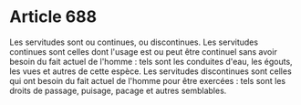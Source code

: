 # Article 688

Les servitudes sont ou continues, ou discontinues.    Les servitudes continues sont celles dont l'usage est ou peut être continuel sans avoir besoin du fait actuel de l'homme : tels sont les conduites d'eau, les égouts, les vues et autres de cette espèce.   Les servitudes discontinues sont celles qui ont besoin du fait actuel de l'homme pour être exercées : tels sont les droits de passage, puisage, pacage et autres semblables.